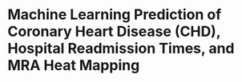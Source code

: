 # Machine Learning Prediction of Coronary Heart Disease (CHD), Hospital Readmission Times, and MRA Heat Mapping 


